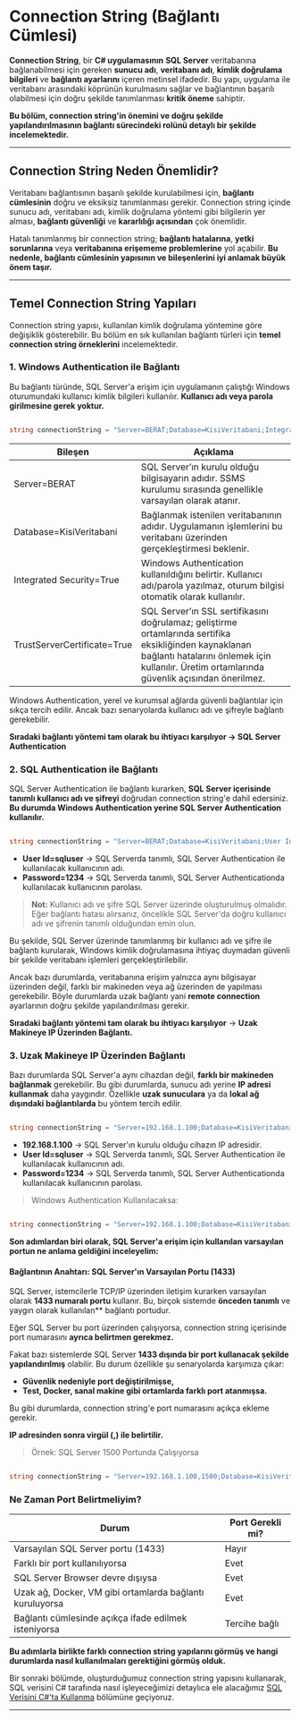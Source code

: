# Connection String (Bağlantı Cümlesi)

**Connection String**, bir **C# uygulamasının** **SQL Server** veritabanına bağlanabilmesi için gereken **sunucu adı**, **veritabanı adı**, **kimlik doğrulama bilgileri** ve **bağlantı ayarlarını** içeren metinsel ifadedir. Bu yapı, uygulama ile veritabanı arasındaki köprünün kurulmasını sağlar ve bağlantının başarılı olabilmesi için doğru şekilde tanımlanması **kritik öneme** sahiptir.

**Bu bölüm, connection string'in önemini ve doğru şekilde yapılandırılmasının bağlantı sürecindeki rolünü detaylı bir şekilde incelemektedir.**

---

## Connection String Neden Önemlidir?

Veritabanı bağlantısının başarılı şekilde kurulabilmesi için, **bağlantı cümlesinin** doğru ve eksiksiz tanımlanması gerekir. Connection string içinde sunucu adı, veritabanı adı, kimlik doğrulama yöntemi gibi bilgilerin yer alması, **bağlantı güvenliği** ve **kararlılığı açısından** çok önemlidir.

Hatalı tanımlanmış bir connection string; **bağlantı hatalarına**, **yetki sorunlarına** veya **veritabanına erişememe problemlerine** yol açabilir. **Bu nedenle, bağlantı cümlesinin yapısının ve bileşenlerini iyi anlamak büyük önem taşır.**

---

## Temel Connection String Yapıları

Connection string yapısı, kullanılan kimlik doğrulama yöntemine göre değişiklik gösterebilir. Bu bölüm en sık kullanılan bağlantı türleri için **temel connection string örneklerini** incelemektedir.

### 1. Windows Authentication ile Bağlantı

Bu bağlantı türünde, SQL Server'a erişim için uygulamanın çalıştığı Windows oturumundaki kullanıcı kimlik bilgileri kullanılır. **Kullanıcı adı veya parola girilmesine gerek yoktur.**

```csharp

string connectionString = "Server=BERAT;Database=KisiVeritabani;Integrated Security=True;TrustServerCertificate=True;";

```

| Bileşen                     | Açıklama                                                                                                                                                     |
|----------------------------|--------------------------------------------------------------------------------------------------------------------------------------------------------------|
| Server=BERAT               | SQL Server’ın kurulu olduğu bilgisayarın adıdır. SSMS kurulumu sırasında genellikle varsayılan olarak atanır.                                               |
| Database=KisiVeritabani    | Bağlanmak istenilen veritabanının adıdır. Uygulamanın işlemlerini bu veritabanı üzerinden gerçekleştirmesi beklenir.                                       |
| Integrated Security=True   | Windows Authentication kullanıldığını belirtir. Kullanıcı adı/parola yazılmaz, oturum bilgisi otomatik olarak kullanılır.                                  |
| TrustServerCertificate=True| SQL Server’ın SSL sertifikasını doğrulamaz; geliştirme ortamlarında sertifika eksikliğinden kaynaklanan bağlantı hatalarını önlemek için kullanılır. Üretim ortamlarında güvenlik açısından önerilmez. |

Windows Authentication, yerel ve kurumsal ağlarda güvenli bağlantılar için sıkça tercih edilir. Ancak bazı senaryolarda kullanıcı adı ve şifreyle bağlantı gerekebilir. 

**Sıradaki bağlantı yöntemi tam olarak bu ihtiyacı karşılıyor → SQL Server Authentication**

### 2. SQL Authentication ile Bağlantı

SQL Server Authentication ile bağlantı kurarken, **SQL Server içerisinde tanımlı kullanıcı adı ve şifreyi** doğrudan connection string'e dahil edersiniz. **Bu durumda Windows Authentication yerine SQL Server Authentication kullanılır.**

```csharp

string connectionString = "Server=BERAT;Database=KisiVeritabani;User Id=sqluser;Password=1234;TrustServerCertificate=True;";

```

- **User Id=sqluser** → SQL Serverda tanımlı, SQL Server Authentication ile kullanılacak kullanıcının adı.
- **Password=1234**   → SQL Serverda tanımlı, SQL Server Authenticationda kullanılacak kullanıcının parolası.

> **Not:**
> Kullanıcı adı ve şifre SQL Server üzerinde oluşturulmuş olmalıdır. 
> Eğer bağlantı hatası alırsanız, öncelikle SQL Server'da doğru kullanıcı adı ve şifrenin tanımlı olduğundan emin olun.

Bu şekilde, SQL Server üzerinde tanımlanmış bir kullanıcı adı ve şifre ile bağlantı kurularak, Windows kimlik doğrulamasına ihtiyaç duymadan güvenli bir şekilde veritabanı işlemleri gerçekleştirilebilir.

Ancak bazı durumlarda, veritabanına erişim yalnızca aynı bilgisayar üzerinden değil, farklı bir makineden veya ağ üzerinden de yapılması gerekebilir. Böyle durumlarda uzak bağlantı yani **remote connection** ayarlarının doğru şekilde yapılandırılması gerekir.
  
**Sıradaki bağlantı yöntemi tam olarak bu ihtiyacı karşılıyor** → **Uzak Makineye IP Üzerinden Bağlantı.**

### 3. Uzak Makineye IP Üzerinden Bağlantı

Bazı durumlarda SQL Server'a aynı cihazdan değil, **farklı bir makineden bağlanmak** gerekebilir. Bu gibi durumlarda, sunucu adı yerine **IP adresi kullanmak** daha yaygındır. Özellikle **uzak sunuculara** ya da **lokal ağ dışındaki bağlantılarda** bu yöntem tercih edilir.

```csharp

string connectionString = "Server=192.168.1.100;Database=KisiVeritabani;User Id=sqluser;Password=1234;TrustServerCertificate=True;";

```

- **192.168.1.100** → SQL Server'ın kurulu olduğu cihazın IP adresidir.
- **User Id=sqluser** → SQL Serverda tanımlı, SQL Server Authentication ile kullanılacak kullanıcının adı.
- **Password=1234**   → SQL Serverda tanımlı, SQL Server Authenticationda kullanılacak kullanıcının parolası.

> Windows Authentication Kullanılacaksa:

```csharp

string connectionString = "Server=192.168.1.100;Database=KisiVeritabani;Integrated Security=True;TrustServerCertificate=True;";

```

**Son adımlardan biri olarak, SQL Server'a erişim için kullanılan **varsayılan portun** ne anlama geldiğini inceleyelim:**

#### Bağlantının Anahtarı: SQL Server'ın Varsayılan Portu (1433)

SQL Server, istemcilerle TCP/IP üzerinden iletişim kurarken varsayılan olarak **1433 numaralı portu** kullanır.
Bu, birçok sistemde **önceden tanımlı** ve yaygın olarak kullanılan** bağlantı portudur.

Eğer SQL Server bu port üzerinden çalışıyorsa, connection string içerisinde port numarasını **ayrıca belirtmen gerekmez.**

Fakat bazı sistemlerde SQL Server **1433 dışında bir port kullanacak şekilde yapılandırılmış** olabilir.
Bu durum özellikle şu senaryolarda karşımıza çıkar:

- **Güvenlik nedeniyle port değiştirilmişse,**
- **Test, Docker, sanal makine gibi ortamlarda farklı port atanmışsa.**

Bu gibi durumlarda, connection string'e port numarasını açıkça ekleme gerekir.

**IP adresinden sonra virgül (,) ile belirtilir.**

> Örnek: SQL Server 1500 Portunda Çalışıyorsa

```csharp

string connectionString = "Server=192.168.1.100,1500;Database=KisiVeritabani;User Id=sqluser;Password=1234;TrustServerCertificate=True;";

```

### Ne Zaman Port Belirtmeliyim?

| **Durum**                                                   | **Port Gerekli mi?**|
|-------------------------------------------------------------|----------------------|
| Varsayılan SQL Server portu (1433)                          | Hayır                |
| Farklı bir port kullanılıyorsa                              | Evet                 |
| SQL Server Browser devre dışıysa                            | Evet                 |
| Uzak ağ, Docker, VM gibi ortamlarda bağlantı kuruluyorsa    | Evet                 |
| Bağlantı cümlesinde açıkça ifade edilmek isteniyorsa        | Tercihe bağlı        |

**Bu adımlarla birlikte farklı connection string yapılarını görmüş ve hangi durumlarda nasıl kullanılmaları gerektiğini görmüş olduk.**

Bir sonraki bölümde, oluşturduğumuz connection string yapısını kullanarak, SQL verisini C# tarafında nasıl işleyeceğimizi detaylıca ele alacağımız [SQL Verisini C#'ta Kullanma](./05-sql-verisini-kullanma-ornegi.md) bölümüne geçiyoruz.

---
